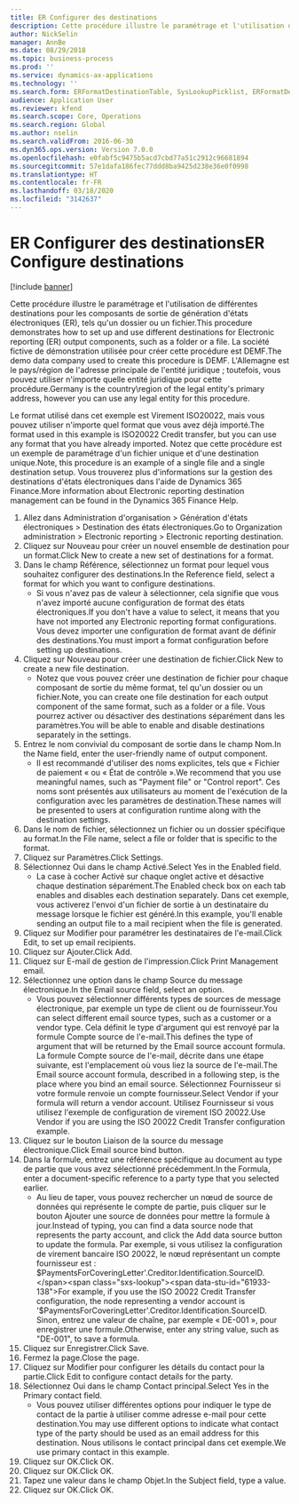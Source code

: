 ```yaml
---
title: ER Configurer des destinations
description: Cette procédure illustre le paramétrage et l'utilisation de différentes destinations pour les composants de sortie de génération d'états électroniques (ER), tels qu'un dossier ou un fichier.
author: NickSelin
manager: AnnBe
ms.date: 08/29/2018
ms.topic: business-process
ms.prod: ''
ms.service: dynamics-ax-applications
ms.technology: ''
ms.search.form: ERFormatDestinationTable, SysLookupPicklist, ERFormatDestinationSettings, ERFormatDestinationEmailSettings, ERExpressionDesignerFormula, SRSPrintDestinationTokens
audience: Application User
ms.reviewer: kfend
ms.search.scope: Core, Operations
ms.search.region: Global
ms.author: nselin
ms.search.validFrom: 2016-06-30
ms.dyn365.ops.version: Version 7.0.0
ms.openlocfilehash: e0fabf5c9475b5acd7cbd77a51c2912c96681894
ms.sourcegitcommit: 57e1dafa186fec77ddd8ba9425d238e36e0f0998
ms.translationtype: HT
ms.contentlocale: fr-FR
ms.lasthandoff: 03/18/2020
ms.locfileid: "3142637"
---
```

# <a name="er-configure-destinations"></a><span data-ttu-id="61933-103">ER Configurer des destinations</span><span class="sxs-lookup"><span data-stu-id="61933-103">ER Configure destinations</span></span>

[!include [banner](../../includes/banner.md)]

<span data-ttu-id="61933-104">Cette procédure illustre le paramétrage et l'utilisation de différentes destinations pour les composants de sortie de génération d'états électroniques (ER), tels qu'un dossier ou un fichier.</span><span class="sxs-lookup"><span data-stu-id="61933-104">This procedure demonstrates how to set up and use different destinations for Electronic reporting (ER) output components, such as a folder or a file.</span></span> <span data-ttu-id="61933-105">La société fictive de démonstration utilisée pour créer cette procédure est DEMF.</span><span class="sxs-lookup"><span data-stu-id="61933-105">The demo data company used to create this procedure is DEMF.</span></span> <span data-ttu-id="61933-106">L'Allemagne est le pays/région de l'adresse principale de l'entité juridique ; toutefois, vous pouvez utiliser n'importe quelle entité juridique pour cette procédure.</span><span class="sxs-lookup"><span data-stu-id="61933-106">Germany is the country\region of the legal entity's primary address, however you can use any legal entity for this procedure.</span></span> 

<span data-ttu-id="61933-107">Le format utilisé dans cet exemple est Virement ISO20022, mais vous pouvez utiliser n'importe quel format que vous avez déjà importé.</span><span class="sxs-lookup"><span data-stu-id="61933-107">The format used in this example is ISO20022 Credit transfer, but you can use any format that you have already imported.</span></span> <span data-ttu-id="61933-108">Notez que cette procédure est un exemple de paramétrage d'un fichier unique et d'une destination unique.</span><span class="sxs-lookup"><span data-stu-id="61933-108">Note, this procedure is an example of a single file and a single destination setup.</span></span> <span data-ttu-id="61933-109">Vous trouverez plus d'informations sur la gestion des destinations d'états électroniques dans l'aide de Dynamics 365 Finance.</span><span class="sxs-lookup"><span data-stu-id="61933-109">More information about Electronic reporting destination management can be found in the Dynamics 365 Finance Help.</span></span>

1. <span data-ttu-id="61933-110">Allez dans Administration d'organisation > Génération d'états électroniques > Destination des états électroniques.</span><span class="sxs-lookup"><span data-stu-id="61933-110">Go to Organization administration > Electronic reporting > Electronic reporting destination.</span></span>
2. <span data-ttu-id="61933-111">Cliquez sur Nouveau pour créer un nouvel ensemble de destination pour un format.</span><span class="sxs-lookup"><span data-stu-id="61933-111">Click New to create a new set of destinations for a format.</span></span>
3. <span data-ttu-id="61933-112">Dans le champ Référence, sélectionnez un format pour lequel vous souhaitez configurer des destinations.</span><span class="sxs-lookup"><span data-stu-id="61933-112">In the Reference field, select a format for which you want to configure destinations.</span></span>
    * <span data-ttu-id="61933-113">Si vous n'avez pas de valeur à sélectionner, cela signifie que vous n'avez importé aucune configuration de format des états électroniques.</span><span class="sxs-lookup"><span data-stu-id="61933-113">If you don't have a value to select, it means that you have not imported any Electronic reporting format configurations.</span></span> <span data-ttu-id="61933-114">Vous devez importer une configuration de format avant de définir des destinations.</span><span class="sxs-lookup"><span data-stu-id="61933-114">You must import a format configuration before setting up destinations.</span></span>  
4. <span data-ttu-id="61933-115">Cliquez sur Nouveau pour créer une destination de fichier.</span><span class="sxs-lookup"><span data-stu-id="61933-115">Click New to create a new file destination.</span></span>
    * <span data-ttu-id="61933-116">Notez que vous pouvez créer une destination de fichier pour chaque composant de sortie du même format, tel qu'un dossier ou un fichier.</span><span class="sxs-lookup"><span data-stu-id="61933-116">Note, you can create one file destination for each output component of the same format, such as a folder or a file.</span></span> <span data-ttu-id="61933-117">Vous pourrez activer ou désactiver des destinations séparément dans les paramètres.</span><span class="sxs-lookup"><span data-stu-id="61933-117">You will be able to enable and disable destinations separately in the settings.</span></span>  
5. <span data-ttu-id="61933-118">Entrez le nom convivial du composant de sortie dans le champ Nom.</span><span class="sxs-lookup"><span data-stu-id="61933-118">In the Name field, enter the user-friendly name of output component.</span></span>
    * <span data-ttu-id="61933-119">Il est recommandé d'utiliser des noms explicites, tels que « Fichier de paiement « ou « État de contrôle ».</span><span class="sxs-lookup"><span data-stu-id="61933-119">We recommend that you use meaningful names, such as "Payment file" or "Control report".</span></span> <span data-ttu-id="61933-120">Ces noms sont présentés aux utilisateurs au moment de l'exécution de la configuration avec les paramètres de destination.</span><span class="sxs-lookup"><span data-stu-id="61933-120">These names will be presented to users at configuration runtime along with the destination settings.</span></span>  
6. <span data-ttu-id="61933-121">Dans le nom de fichier, sélectionnez un fichier ou un dossier spécifique au format.</span><span class="sxs-lookup"><span data-stu-id="61933-121">In the File name, select a file or folder that is specific to the format.</span></span>
7. <span data-ttu-id="61933-122">Cliquez sur Paramètres.</span><span class="sxs-lookup"><span data-stu-id="61933-122">Click Settings.</span></span>
8. <span data-ttu-id="61933-123">Sélectionnez Oui dans le champ Activé.</span><span class="sxs-lookup"><span data-stu-id="61933-123">Select Yes in the Enabled field.</span></span>
    * <span data-ttu-id="61933-124">La case à cocher Activé sur chaque onglet active et désactive chaque destination séparément.</span><span class="sxs-lookup"><span data-stu-id="61933-124">The Enabled check box on each tab enables and disables each destination separately.</span></span> <span data-ttu-id="61933-125">Dans cet exemple, vous activerez l'envoi d'un fichier de sortie à un destinataire du message lorsque le fichier est généré.</span><span class="sxs-lookup"><span data-stu-id="61933-125">In this example, you'll enable sending an output file to a mail recipient when the file is generated.</span></span>  
9. <span data-ttu-id="61933-126">Cliquez sur Modifier pour paramétrer les destinataires de l'e-mail.</span><span class="sxs-lookup"><span data-stu-id="61933-126">Click Edit, to set up email recipients.</span></span>
10. <span data-ttu-id="61933-127">Cliquez sur Ajouter.</span><span class="sxs-lookup"><span data-stu-id="61933-127">Click Add.</span></span>
11. <span data-ttu-id="61933-128">Cliquez sur E-mail de gestion de l'impression.</span><span class="sxs-lookup"><span data-stu-id="61933-128">Click Print Management email.</span></span>
12. <span data-ttu-id="61933-129">Sélectionnez une option dans le champ Source du message électronique.</span><span class="sxs-lookup"><span data-stu-id="61933-129">In the Email source  field, select an option.</span></span>
    * <span data-ttu-id="61933-130">Vous pouvez sélectionner différents types de sources de message électronique, par exemple un type de client ou de fournisseur.</span><span class="sxs-lookup"><span data-stu-id="61933-130">You can select different email source types, such as a customer or a vendor type.</span></span> <span data-ttu-id="61933-131">Cela définit le type d'argument qui est renvoyé par la formule Compte source de l'e-mail.</span><span class="sxs-lookup"><span data-stu-id="61933-131">This defines the type of argument that will be returned by the Email source account formula.</span></span> <span data-ttu-id="61933-132">La formule Compte source de l'e-mail, décrite dans une étape suivante, est l'emplacement où vous liez la source de l'e-mail.</span><span class="sxs-lookup"><span data-stu-id="61933-132">The Email source account formula, described in a following step, is the place where you bind an email source.</span></span> <span data-ttu-id="61933-133">Sélectionnez Fournisseur si votre formule renvoie un compte fournisseur.</span><span class="sxs-lookup"><span data-stu-id="61933-133">Select Vendor if your formula will return a vendor account.</span></span> <span data-ttu-id="61933-134">Utilisez Fournisseur si vous utilisez l'exemple de configuration de virement ISO 20022.</span><span class="sxs-lookup"><span data-stu-id="61933-134">Use Vendor if you are using the ISO 20022 Credit Transfer configuration example.</span></span>  
13. <span data-ttu-id="61933-135">Cliquez sur le bouton Liaison de la source du message électronique.</span><span class="sxs-lookup"><span data-stu-id="61933-135">Click Email source bind button.</span></span>
14. <span data-ttu-id="61933-136">Dans la formule, entrez une référence spécifique au document au type de partie que vous avez sélectionné précédemment.</span><span class="sxs-lookup"><span data-stu-id="61933-136">In the Formula, enter a document-specific reference to a party type that you selected earlier.</span></span>
    * <span data-ttu-id="61933-137">Au lieu de taper, vous pouvez rechercher un nœud de source de données qui représente le compte de partie, puis cliquer sur le bouton Ajouter une source de données pour mettre la formule à jour.</span><span class="sxs-lookup"><span data-stu-id="61933-137">Instead of typing, you can find a data source node that represents the party account, and click the Add data source button to update the formula.</span></span> <span data-ttu-id="61933-138">Par exemple, si vous utilisez la configuration de virement bancaire ISO 20022, le nœud représentant un compte fournisseur est : $PaymentsForCoveringLetter'.Creditor.Identification.SourceID.</span><span class="sxs-lookup"><span data-stu-id="61933-138">For example, if you use the ISO 20022 Credit Transfer configuration, the node representing a vendor account is '$PaymentsForCoveringLetter'.Creditor.Identification.SourceID.</span></span> <span data-ttu-id="61933-139">Sinon, entrez une valeur de chaîne, par exemple « DE-001 », pour enregistrer une formule.</span><span class="sxs-lookup"><span data-stu-id="61933-139">Otherwise, enter any string value, such as "DE-001", to save a formula.</span></span>  
15. <span data-ttu-id="61933-140">Cliquez sur Enregistrer.</span><span class="sxs-lookup"><span data-stu-id="61933-140">Click Save.</span></span>
16. <span data-ttu-id="61933-141">Fermez la page.</span><span class="sxs-lookup"><span data-stu-id="61933-141">Close the page.</span></span>
17. <span data-ttu-id="61933-142">Cliquez sur Modifier pour configurer les détails du contact pour la partie.</span><span class="sxs-lookup"><span data-stu-id="61933-142">Click Edit to configure contact details for the party.</span></span>
18. <span data-ttu-id="61933-143">Sélectionnez Oui dans le champ Contact principal.</span><span class="sxs-lookup"><span data-stu-id="61933-143">Select Yes in the Primary contact field.</span></span>
    * <span data-ttu-id="61933-144">Vous pouvez utiliser différentes options pour indiquer le type de contact de la partie à utiliser comme adresse e-mail pour cette destination.</span><span class="sxs-lookup"><span data-stu-id="61933-144">You may use different options to indicate what contact type of the party should be used as an email address for this destination.</span></span> <span data-ttu-id="61933-145">Nous utilisons le contact principal dans cet exemple.</span><span class="sxs-lookup"><span data-stu-id="61933-145">We use primary contact in this example.</span></span>  
19. <span data-ttu-id="61933-146">Cliquez sur OK.</span><span class="sxs-lookup"><span data-stu-id="61933-146">Click OK.</span></span>
20. <span data-ttu-id="61933-147">Cliquez sur OK.</span><span class="sxs-lookup"><span data-stu-id="61933-147">Click OK.</span></span>
21. <span data-ttu-id="61933-148">Tapez une valeur dans le champ Objet.</span><span class="sxs-lookup"><span data-stu-id="61933-148">In the Subject field, type a value.</span></span>
22. <span data-ttu-id="61933-149">Cliquez sur OK.</span><span class="sxs-lookup"><span data-stu-id="61933-149">Click OK.</span></span>

